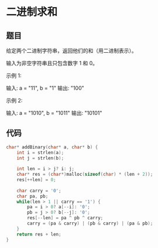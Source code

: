 # 二进制求和

## 题目

给定两个二进制字符串，返回他们的和（用二进制表示）。

输入为非空字符串且只包含数字 1 和 0。

示例 1:

输入: a = "11", b = "1"
输出: "100"

示例 2:

输入: a = "1010", b = "1011"
输出: "10101"

## 代码

```c
char* addBinary(char* a, char* b) {
    int i = strlen(a);
    int j = strlen(b);
    
    int len = i > j? i: j;
    char* res = (char*)malloc(sizeof(char) * (len + 2));
    res[++len] = 0;
    
    char carry = '0';
    char pa, pb;
    while(len > 1 || carry == '1') {
        pa = i > 0? a[--i]: '0';
        pb = j > 0? b[--j]: '0';
        res[--len] = pa ^ pb ^ carry; 
        carry = (pa & carry) | (pb & carry) | (pa & pb); 
    }
    return res + len;
}
```



